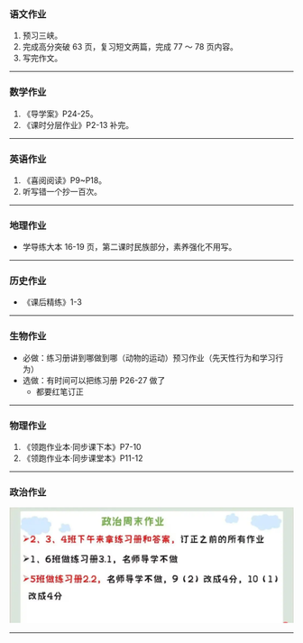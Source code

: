﻿### 语文作业

1. 预习三峡。
2. 完成高分突破 63 页，复习短文两篇，完成 77 ～ 78 页内容。
3. 写完作文。

---

### 数学作业

1. 《导学案》P24-25。
2. 《课时分层作业》P2-13 补完。

---

### 英语作业

1. 《喜阅阅读》P9~P18。
2. 听写错一个抄一百次。

---

### 地理作业

- 学导练大本 16-19 页，第二课时民族部分，素养强化不用写。

---

### 历史作业

- 《课后精练》1-3

---

### 生物作业

- 必做：练习册讲到哪做到哪（动物的运动）预习作业（先天性行为和学习行为）
- 选做：有时间可以把练习册 P26-27 做了
  - 都要红笔订正

---

### 物理作业

1. 《领跑作业本·同步课下本》P7-10
2. 《领跑作业本·同步课堂本》P11-12

---

### 政治作业

![hw](./_images/3p.webp)

---
